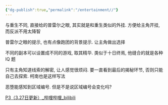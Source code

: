 ```yaml
---
{"dg-publish":true,"permalink":"/entertainment//"}
---
```



与重生不同, 直接给的普雷尔之眼, 其实就是和重生类似的外挂. 方便给主角开挂, 而反派不用太降智

普雷尔之眼的提示, 也有点像跑团的背景提示. 让主角做出选择

不同的副本可以设置成不同的游戏, 取其精华. 类似于十日终焉, 他缝合的就是各种 IQ 题

只有主角知道线索的解密, 让人感觉很烦闷. 要一直看到最后的揭秘环节, 否则只能自己去探索. 柯南也是这样写法

恶堕能感知到区域编号. 但是不是说区域编号会变化吗?

[P3（3.27日更新）\_哔哩哔哩\_bilibili](https://www.bilibili.com/video/BV1BK42187TR/?p=3&spm_id_from=pageDriver&vd_source=f8573a6196003ad3683f1c1a403d3431)
